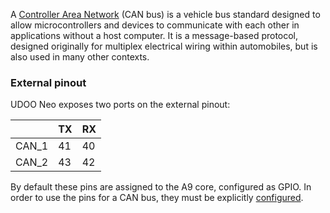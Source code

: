 A [Controller Area Network](https://en.wikipedia.org/wiki/CAN_bus) (CAN bus) is a vehicle bus standard designed to allow microcontrollers and devices to communicate with each other in applications without a host computer. It is a message-based protocol, designed originally for multiplex electrical wiring within automobiles, but is also used in many other contexts.

### External pinout
UDOO Neo exposes two ports on the external pinout:

|       | TX | RX |
|-------|----|----|
| CAN_1 | 41 | 40 |
| CAN_2 | 43 | 42 |

By default these pins are assigned to the A9 core, configured as GPIO. In order to use the pins for a CAN bus, they must be explicitly [configured](../Cookbook_Linux/Device_Tree_Editor.html).
